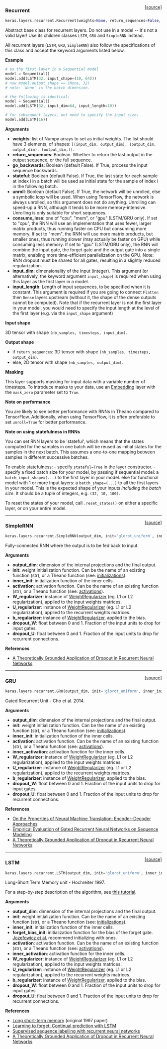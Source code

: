 <span style="float:right;">[[source]](https://github.com/fchollet/keras/blob/master/keras/layers/recurrent.py#L42)</span>
### Recurrent

```python
keras.layers.recurrent.Recurrent(weights=None, return_sequences=False, go_backwards=False, stateful=False, unroll=False, consume_less='cpu', input_dim=None, input_length=None)
```

Abstract base class for recurrent layers.
Do not use in a model -- it's not a valid layer!
Use its children classes `LSTM`, `GRU` and `SimpleRNN` instead.

All recurrent layers (`LSTM`, `GRU`, `SimpleRNN`) also
follow the specifications of this class and accept
the keyword arguments listed below.

__Example__


```python
# as the first layer in a Sequential model
model = Sequential()
model.add(LSTM(32, input_shape=(10, 64)))
# now model.output_shape == (None, 32)
# note: `None` is the batch dimension.

# the following is identical:
model = Sequential()
model.add(LSTM(32, input_dim=64, input_length=10))

# for subsequent layers, not need to specify the input size:
model.add(LSTM(16))
```

__Arguments__

- __weights__: list of Numpy arrays to set as initial weights.
	The list should have 3 elements, of shapes:
	`[(input_dim, output_dim), (output_dim, output_dim), (output_dim,)]`.
- __return_sequences__: Boolean. Whether to return the last output
	in the output sequence, or the full sequence.
- __go_backwards__: Boolean (default False).
	If True, process the input sequence backwards.
- __stateful__: Boolean (default False). If True, the last state
	for each sample at index i in a batch will be used as initial
	state for the sample of index i in the following batch.
- __unroll__: Boolean (default False). If True, the network will be unrolled,
	else a symbolic loop will be used. When using TensorFlow, the network
	is always unrolled, so this argument does not do anything.
	Unrolling can speed-up a RNN, although it tends to be more memory-intensive.
	Unrolling is only suitable for short sequences.
- __consume_less__: one of "cpu", "mem", or "gpu" (LSTM/GRU only).
	If set to "cpu", the RNN will use
	an implementation that uses fewer, larger matrix products,
	thus running faster on CPU but consuming more memory.
	If set to "mem", the RNN will use more matrix products,
	but smaller ones, thus running slower (may actually be faster on GPU)
	while consuming less memory.
	If set to "gpu" (LSTM/GRU only), the RNN will combine the input gate,
	the forget gate and the output gate into a single matrix,
	enabling more time-efficient parallelization on the GPU. Note: RNN
	dropout must be shared for all gates, resulting in a slightly
	reduced regularization.
- __input_dim__: dimensionality of the input (integer).
	This argument (or alternatively, the keyword argument `input_shape`)
	is required when using this layer as the first layer in a model.
- __input_length__: Length of input sequences, to be specified
	when it is constant.
	This argument is required if you are going to connect
	`Flatten` then `Dense` layers upstream
	(without it, the shape of the dense outputs cannot be computed).
	Note that if the recurrent layer is not the first layer
	in your model, you would need to specify the input length
	at the level of the first layer
	(e.g. via the `input_shape` argument)

__Input shape__

3D tensor with shape `(nb_samples, timesteps, input_dim)`.

__Output shape__

- if `return_sequences`: 3D tensor with shape
	`(nb_samples, timesteps, output_dim)`.
- else, 2D tensor with shape `(nb_samples, output_dim)`.

__Masking__

This layer supports masking for input data with a variable number
of timesteps. To introduce masks to your data,
use an [Embedding](embeddings.md) layer with the `mask_zero` parameter
set to `True`.

__Note on performance__

You are likely to see better performance with RNNs in Theano compared
to TensorFlow. Additionally, when using TensorFlow, it is often
preferable to set `unroll=True` for better performance.

__Note on using statefulness in RNNs__

You can set RNN layers to be 'stateful', which means that the states
computed for the samples in one batch will be reused as initial states
for the samples in the next batch.
This assumes a one-to-one mapping between
samples in different successive batches.

To enable statefulness:
	- specify `stateful=True` in the layer constructor.
	- specify a fixed batch size for your model, by passing
	if sequential model:
	  a `batch_input_shape=(...)` to the first layer in your model.
	else for functional model with 1 or more Input layers:
	  a `batch_shape=(...)` to all the first layers in your model.
	This is the expected shape of your inputs *including the batch size*.
	It should be a tuple of integers, e.g. `(32, 10, 100)`.

To reset the states of your model, call `.reset_states()` on either
a specific layer, or on your entire model.

----

<span style="float:right;">[[source]](https://github.com/fchollet/keras/blob/master/keras/layers/recurrent.py#L242)</span>
### SimpleRNN

```python
keras.layers.recurrent.SimpleRNN(output_dim, init='glorot_uniform', inner_init='orthogonal', activation='tanh', W_regularizer=None, U_regularizer=None, b_regularizer=None, dropout_W=0.0, dropout_U=0.0)
```

Fully-connected RNN where the output is to be fed back to input.

__Arguments__

- __output_dim__: dimension of the internal projections and the final output.
- __init__: weight initialization function.
	Can be the name of an existing function (str),
	or a Theano function (see: [initializations](../initializations.md)).
- __inner_init__: initialization function of the inner cells.
- __activation__: activation function.
	Can be the name of an existing function (str),
	or a Theano function (see: [activations](../activations.md)).
- __W_regularizer__: instance of [WeightRegularizer](../regularizers.md)
	(eg. L1 or L2 regularization), applied to the input weights matrices.
- __U_regularizer__: instance of [WeightRegularizer](../regularizers.md)
	(eg. L1 or L2 regularization), applied to the recurrent weights matrices.
- __b_regularizer__: instance of [WeightRegularizer](../regularizers.md),
	applied to the bias.
- __dropout_W__: float between 0 and 1. Fraction of the input units to drop for input gates.
- __dropout_U__: float between 0 and 1. Fraction of the input units to drop for recurrent connections.

__References__

- [A Theoretically Grounded Application of Dropout in Recurrent Neural Networks](http://arxiv.org/abs/1512.05287)

----

<span style="float:right;">[[source]](https://github.com/fchollet/keras/blob/master/keras/layers/recurrent.py#L387)</span>
### GRU

```python
keras.layers.recurrent.GRU(output_dim, init='glorot_uniform', inner_init='orthogonal', activation='tanh', inner_activation='hard_sigmoid', W_regularizer=None, U_regularizer=None, b_regularizer=None, dropout_W=0.0, dropout_U=0.0)
```

Gated Recurrent Unit - Cho et al. 2014.

__Arguments__

- __output_dim__: dimension of the internal projections and the final output.
- __init__: weight initialization function.
	Can be the name of an existing function (str),
	or a Theano function (see: [initializations](../initializations.md)).
- __inner_init__: initialization function of the inner cells.
- __activation__: activation function.
	Can be the name of an existing function (str),
	or a Theano function (see: [activations](../activations.md)).
- __inner_activation__: activation function for the inner cells.
- __W_regularizer__: instance of [WeightRegularizer](../regularizers.md)
	(eg. L1 or L2 regularization), applied to the input weights matrices.
- __U_regularizer__: instance of [WeightRegularizer](../regularizers.md)
	(eg. L1 or L2 regularization), applied to the recurrent weights matrices.
- __b_regularizer__: instance of [WeightRegularizer](../regularizers.md),
	applied to the bias.
- __dropout_W__: float between 0 and 1. Fraction of the input units to drop for input gates.
- __dropout_U__: float between 0 and 1. Fraction of the input units to drop for recurrent connections.

__References__

- [On the Properties of Neural Machine Translation: Encoder–Decoder Approaches](http://www.aclweb.org/anthology/W14-4012)
- [Empirical Evaluation of Gated Recurrent Neural Networks on Sequence Modeling](http://arxiv.org/pdf/1412.3555v1.pdf)
- [A Theoretically Grounded Application of Dropout in Recurrent Neural Networks](http://arxiv.org/abs/1512.05287)

----

<span style="float:right;">[[source]](https://github.com/fchollet/keras/blob/master/keras/layers/recurrent.py#L602)</span>
### LSTM

```python
keras.layers.recurrent.LSTM(output_dim, init='glorot_uniform', inner_init='orthogonal', forget_bias_init='one', activation='tanh', inner_activation='hard_sigmoid', W_regularizer=None, U_regularizer=None, b_regularizer=None, dropout_W=0.0, dropout_U=0.0)
```

Long-Short Term Memory unit - Hochreiter 1997.

For a step-by-step description of the algorithm, see
[this tutorial](http://deeplearning.net/tutorial/lstm.html).

__Arguments__

- __output_dim__: dimension of the internal projections and the final output.
- __init__: weight initialization function.
	Can be the name of an existing function (str),
	or a Theano function (see: [initializations](../initializations.md)).
- __inner_init__: initialization function of the inner cells.
- __forget_bias_init__: initialization function for the bias of the forget gate.
	[Jozefowicz et al.](http://www.jmlr.org/proceedings/papers/v37/jozefowicz15.pdf)
	recommend initializing with ones.
- __activation__: activation function.
	Can be the name of an existing function (str),
	or a Theano function (see: [activations](../activations.md)).
- __inner_activation__: activation function for the inner cells.
- __W_regularizer__: instance of [WeightRegularizer](../regularizers.md)
	(eg. L1 or L2 regularization), applied to the input weights matrices.
- __U_regularizer__: instance of [WeightRegularizer](../regularizers.md)
	(eg. L1 or L2 regularization), applied to the recurrent weights matrices.
- __b_regularizer__: instance of [WeightRegularizer](../regularizers.md),
	applied to the bias.
- __dropout_W__: float between 0 and 1. Fraction of the input units to drop for input gates.
- __dropout_U__: float between 0 and 1. Fraction of the input units to drop for recurrent connections.

__References__

- [Long short-term memory](http://deeplearning.cs.cmu.edu/pdfs/Hochreiter97_lstm.pdf) (original 1997 paper)
- [Learning to forget: Continual prediction with LSTM](http://www.mitpressjournals.org/doi/pdf/10.1162/089976600300015015)
- [Supervised sequence labelling with recurrent neural networks](http://www.cs.toronto.edu/~graves/preprint.pdf)
- [A Theoretically Grounded Application of Dropout in Recurrent Neural Networks](http://arxiv.org/abs/1512.05287)
